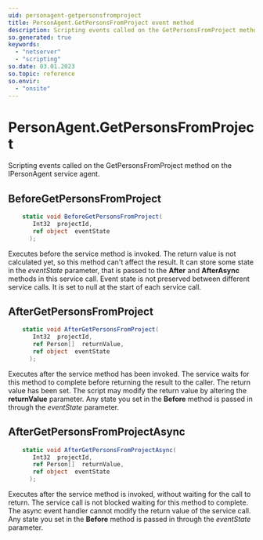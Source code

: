 ```yaml
---
uid: personagent-getpersonsfromproject
title: PersonAgent.GetPersonsFromProject event method
description: Scripting events called on the GetPersonsFromProject method on the PersonAgent service agent.
so.generated: true
keywords:
  - "netserver"
  - "scripting"
so.date: 03.01.2023
so.topic: reference
so.envir:
  - "onsite"
---
```

# PersonAgent.GetPersonsFromProject

Scripting events called on the <see cref='M:SuperOffice.CRM.Services.IPersonAgent.GetPersonsFromProject'>GetPersonsFromProject</see> method on the <see cref='IPersonAgent'>IPersonAgent</see>  service agent.

## BeforeGetPersonsFromProject
```cs
    static void BeforeGetPersonsFromProject(
       Int32  projectId,
       ref object  eventState
      );
```
Executes before the service method is invoked.
The return value is not calculated yet, so this method can't affect the result.
It can store some state in the *eventState* parameter, that is passed to the **After** and **AfterAsync** methods in this service call.
Event state is not preserved between different service calls. It is set to null at the start of each service call.
## AfterGetPersonsFromProject
```cs
    static void AfterGetPersonsFromProject(
       Int32  projectId,
       ref Person[]  returnValue,
       ref object  eventState
      );
```
Executes after the service method has been invoked. The service waits for this method to complete before returning the result to the caller.
The return value has been set. The script may modify the return value by altering the **returnValue** parameter.
Any state you set in the **Before** method is passed in through the *eventState* parameter.
## AfterGetPersonsFromProjectAsync
```cs
    static void AfterGetPersonsFromProjectAsync(
       Int32  projectId,
       ref Person[]  returnValue,
       ref object  eventState
      );
```
Executes after the service method is invoked, without waiting for the call to return.
The service call is not blocked waiting for this method to complete.
The async event handler cannot modify the return value of the service call.
Any state you set in the **Before** method is passed in through the *eventState* parameter.

